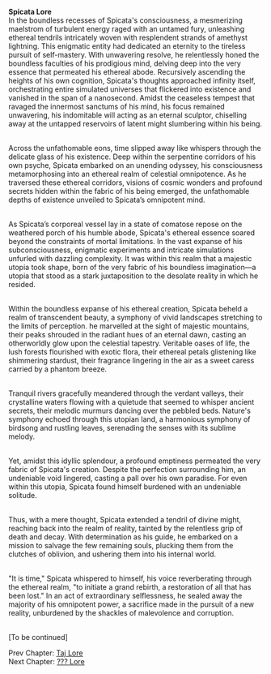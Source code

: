 **Spicata Lore**<br>
In the boundless recesses of Spicata's consciousness, a mesmerizing maelstrom of turbulent energy raged with an untamed fury, unleashing ethereal tendrils intricately woven with resplendent strands of amethyst lightning. This enigmatic entity had dedicated an eternity to the tireless pursuit of self-mastery. With unwavering resolve, he relentlessly honed the boundless faculties of his prodigious mind, delving deep into the very essence that permeated his ethereal abode. Recursively ascending the heights of his own cognition, Spicata's thoughts approached infinity itself, orchestrating entire simulated universes that flickered into existence and vanished in the span of a nanosecond. Amidst the ceaseless tempest that ravaged the innermost sanctums of his mind, his focus remained unwavering, his indomitable will acting as an eternal sculptor, chiselling away at the untapped reservoirs of latent might slumbering within his being. <br><br>

Across the unfathomable eons, time slipped away like whispers through the delicate glass of his existence. Deep within the serpentine corridors of his own psyche, Spicata embarked on an unending odyssey, his consciousness metamorphosing into an ethereal realm of celestial omnipotence. As he traversed these ethereal corridors, visions of cosmic wonders and profound secrets hidden within the fabric of his being emerged, the unfathomable depths of existence unveiled to Spicata’s omnipotent mind. <br><br>

As Spicata’s corporeal vessel lay in a state of comatose repose on the weathered porch of his humble abode, Spicata's ethereal essence soared beyond the constraints of mortal limitations. In the vast expanse of his subconsciousness, enigmatic experiments and intricate simulations unfurled with dazzling complexity. It was within this realm that a majestic utopia took shape, born of the very fabric of his boundless imagination—a utopia that stood as a stark juxtaposition to the desolate reality in which he resided. <br><br>

Within the boundless expanse of his ethereal creation, Spicata beheld a realm of transcendent beauty, a symphony of vivid landscapes stretching to the limits of perception. he marvelled at the sight of majestic mountains, their peaks shrouded in the radiant hues of an eternal dawn, casting an otherworldly glow upon the celestial tapestry. Veritable oases of life, the lush forests flourished with exotic flora, their ethereal petals glistening like shimmering stardust, their fragrance lingering in the air as a sweet caress carried by a phantom breeze. <br><br>

Tranquil rivers gracefully meandered through the verdant valleys, their crystalline waters flowing with a quietude that seemed to whisper ancient secrets, their melodic murmurs dancing over the pebbled beds. Nature's symphony echoed through this utopian land, a harmonious symphony of birdsong and rustling leaves, serenading the senses with its sublime melody. <br><br>

Yet, amidst this idyllic splendour, a profound emptiness permeated the very fabric of Spicata's creation. Despite the perfection surrounding him, an undeniable void lingered, casting a pall over his own paradise. For even within this utopia, Spicata found himself burdened with an undeniable solitude. <br><br>

Thus, with a mere thought, Spicata extended a tendril of divine might, reaching back into the realm of reality, tainted by the relentless grip of death and decay. With determination as his guide, he embarked on a mission to salvage the few remaining souls, plucking them from the clutches of oblivion, and ushering them into his internal world. <br><br>

"It is time," Spicata whispered to himself, his voice reverberating through the ethereal realm, "to initiate a grand rebirth, a restoration of all that has been lost." In an act of extraordinary selflessness, he sealed away the majority of his omnipotent power, a sacrifice made in the pursuit of a new reality, unburdened by the shackles of malevolence and corruption. <br><br>

[To be continued] <br>

Prev Chapter: <a href=" https://cringe.toomwn.xyz/notes/Lore5/">Taj Lore</a><br>
Next Chapter: <a href=" https://cringe.toomwn.xyz/notes/Lore7/">??? Lore</a> 

